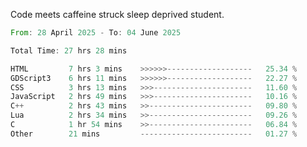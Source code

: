 Code meets caffeine struck sleep deprived student.

<!--START_SECTION:waka-->

```rust
From: 28 April 2025 - To: 04 June 2025

Total Time: 27 hrs 28 mins

HTML         7 hrs 3 mins    >>>>>>-------------------   25.34 %
GDScript3    6 hrs 11 mins   >>>>>>-------------------   22.27 %
CSS          3 hrs 13 mins   >>>----------------------   11.60 %
JavaScript   2 hrs 49 mins   >>>----------------------   10.16 %
C++          2 hrs 43 mins   >>-----------------------   09.80 %
Lua          2 hrs 34 mins   >>-----------------------   09.26 %
C            1 hr 54 mins    >>-----------------------   06.84 %
Other        21 mins         -------------------------   01.27 %
```

<!--END_SECTION:waka-->
